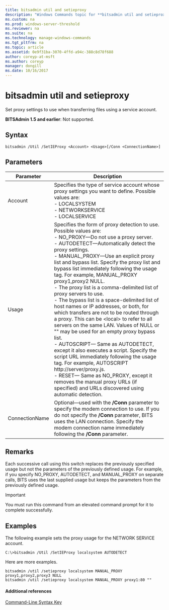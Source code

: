 ```yaml
---
title: bitsadmin util and setieproxy
description: "Windows Commands topic for **bitsadmin util and setieproxy** - Set proxy settings to use when transferring files using a service account."
ms.custom: na
ms.prod: windows-server-threshold
ms.reviewer: na
ms.suite: na
ms.technology: manage-windows-commands
ms.tgt_pltfrm: na
ms.topic: article
ms.assetid: 0e9f31ba-3070-4ffd-a94c-388c8d78f688
author: coreyp-at-msft
ms.author: coreyp
manager: dongill
ms.date: 10/16/2017
---
```


# bitsadmin util and setieproxy

Set proxy settings to use when transferring files using a service account.

**BITSAdmin 1.5 and earlier**: Not supported.

## Syntax

```
bitsadmin /Util /SetIEProxy <Account> <Usage>[/Conn <ConnectionName>]
```

## Parameters

|Parameter|Description|
|---------|-----------|
|Account|Specifies the type of service account whose proxy settings you want to define. Possible values are:</br>-   LOCALSYSTEM</br>-   NETWORKSERVICE</br>-   LOCALSERVICE|
|Usage|Specifies the form of proxy detection to use. Possible values are:</br>-   NO_PROXY—Do not use a proxy server.</br>-   AUTODETECT—Automatically detect the proxy settings.</br>-   MANUAL_PROXY—Use an explicit proxy list and bypass list. Specify the proxy list and bypass list immediately following the usage tag. For example, MANUAL_PROXY proxy1,proxy2 NULL.</br>    -   The proxy list is a comma-delimited list of proxy servers to use.</br>    -   The bypass list is a space-delimited list of host names or IP addresses, or both, for which transfers are not to be routed through a proxy. This can be \<local> to refer to all servers on the same LAN. Values of NULL or "" may be used for an empty proxy bypass list.</br>-   AUTOSCRIPT— Same as AUTODETECT, except it also executes a script. Specify the script URL immediately following the usage tag. For example, AUTOSCRIPT http://server/proxy.js.</br>-   RESET— Same as NO_PROXY, except it removes the manual proxy URLs (if specified) and URLs discovered using automatic detection.|
|ConnectionName|Optional—used with the **/Conn** parameter to specify the modem connection to use. If you do not specify the **/Conn** parameter, BITS uses the LAN connection. Specify the modem connection name immediately following the **/Conn** parameter.|

## Remarks

Each successive call using this switch replaces the previously specified usage but not the parameters of the previously defined usage. For example, if you specify NO_PROXY, AUTODETECT, and MANUAL_PROXY on separate calls, BITS uses the last supplied usage but keeps the parameters from the previously defined usage.

> [!IMPORTANT]
> You must run this command from an elevated command prompt for it to complete successfully.

## <a name="BKMK_examples"></a>Examples

The following example sets the proxy usage for the NETWORK SERVICE account.

```
C:\>bitsadmin /Util /SetIEProxy localsystem AUTODETECT
```

Here are more examples.

```
bitsadmin /util /setieproxy localsystem MANUAL_PROXY proxy1,proxy2,proxy3 NULL
bitsadmin /util /setieproxy localsystem MANUAL_PROXY proxy1:80 ""
```

#### Additional references

[Command-Line Syntax Key](command-line-syntax-key.md)